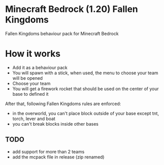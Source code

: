 # Minecraft Bedrock (1.20) Fallen Kingdoms
Fallen Kingdoms behaviour pack for Minecraft Bedrock

# How it works
- Add it as a behaviour pack
- You will spawn with a stick, when used, the menu to choose your team will be opened
- Choose your team
- You will get a firework rocket that should be used on the center of your base to defined it

After that, following Fallen Kingdoms rules are enforced:
- in the overworld, you can't place block outside of your base except tnt, torch, lever and boat
- you can't break blocks inside other bases

## TODO
- add support for more than 2 teams
- add the mcpack file in release (zip renamed)
